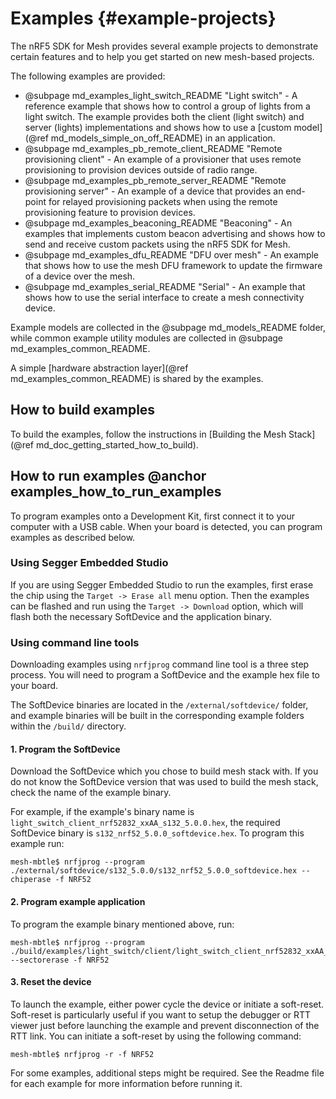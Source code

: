 # Examples {#example-projects}

The nRF5 SDK for Mesh provides several example projects to demonstrate certain features and
to help you get started on new mesh-based projects.

The following examples are provided:

* @subpage md_examples_light_switch_README    "Light switch" - A reference example
  that shows how to control a group of lights from a light switch. The example provides both the
  client (light switch) and server (lights) implementations and shows how to
  use a [custom model](@ref md_models_simple_on_off_README) in an application.
* @subpage md_examples_pb_remote_client_README "Remote provisioning client" - An
  example of a provisioner that uses remote provisioning to provision devices outside
  of radio range.
* @subpage md_examples_pb_remote_server_README "Remote provisioning server" - An
  example of a device that provides an end-point for relayed provisioning packets when
  using the remote provisioning feature to provision devices.
* @subpage md_examples_beaconing_README        "Beaconing" - An examples that implements custom beacon advertising
  and shows how to send and receive custom packets using the nRF5 SDK for Mesh.
* @subpage md_examples_dfu_README              "DFU over mesh" - An example that shows
  how to use the mesh DFU framework to update the firmware of a device over the mesh.
* @subpage md_examples_serial_README           "Serial" - An example that shows how to
  use the serial interface to create a mesh connectivity device.

Example models are collected in the @subpage md_models_README folder, while common example utility
modules are collected in @subpage md_examples_common_README.

A simple [hardware abstraction layer](@ref md_examples_common_README) is shared by the examples.

## How to build examples

To build the examples, follow the instructions in [Building the Mesh Stack](@ref md_doc_getting_started_how_to_build).

## How to run examples @anchor examples_how_to_run_examples

To program examples onto a Development Kit, first connect it to your computer with a USB cable. When your board is detected, you can program examples as described below.

### Using Segger Embedded Studio
If you are using Segger Embedded Studio to run the examples, first erase the chip using the `Target -> Erase all`
menu option. Then the examples can be flashed and run using the `Target -> Download` option, which will flash
both the necessary SoftDevice and the application binary.

### Using command line tools
Downloading examples using `nrfjprog` command line tool is a three step process. You will need to program a SoftDevice and the example hex file to your board.

The SoftDevice binaries are located in the `/external/softdevice/` folder, and example binaries will be built in the corresponding example folders within the `/build/` directory.

#### 1. Program the SoftDevice
Download the SoftDevice which you chose to build mesh stack with. If you do not know the SoftDevice version that was used to build the mesh stack, check the name of the example binary.

For example, if the example's binary name is `light_switch_client_nrf52832_xxAA_s132_5.0.0.hex`, the required SoftDevice binary is `s132_nrf52_5.0.0_softdevice.hex`. To program this example run:

    mesh-mbtle$ nrfjprog --program ./external/softdevice/s132_5.0.0/s132_nrf52_5.0.0_softdevice.hex --chiperase -f NRF52

#### 2. Program example application
To program the example binary mentioned above, run:

    mesh-mbtle$ nrfjprog --program ./build/examples/light_switch/client/light_switch_client_nrf52832_xxAA_s132_5.0.0.hex --sectorerase -f NRF52

#### 3. Reset the device
To launch the example, either power cycle the device or initiate a soft-reset. Soft-reset is particularly useful if you want to setup the debugger or RTT viewer just before launching the example and prevent disconnection of the RTT link. You can initiate a soft-reset by using the following command:

    mesh-mbtle$ nrfjprog -r -f NRF52

For some examples, additional steps might be required. See the Readme file for
each example for more information before running it.


